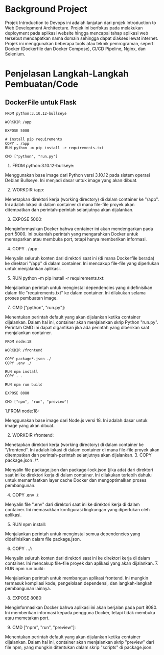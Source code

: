 # Background Project
Projek Introduction to Devops ini adalah lanjutan dari projek Introduction to Web Development Architecture. Projek ini berfokus pada melakukan deployment pada aplikasi website hingga mencapai tahap 
aplikasi web tersebut mendapatkan nama domain sehingga dapat diakses lewat internet. Projek ini menggunakan beberapa tools atau teknik pemrograman, seperti Docker (Dockerfile dan Docker Compose),
CI/CD Pipeline, Nginx, dan Selenium.

# Penjelasan Langkah-Langkah Pembuatan/Code

## DockerFile untuk Flask
```
FROM python:3.10.12-bullseye

WORKDIR /app

EXPOSE 5000

# Install pip requirements
COPY . /app
RUN python -m pip install -r requirements.txt

CMD ["python", "run.py"]
```
1. FROM python:3.10.12-bullseye:

Menggunakan base image dari Python versi 3.10.12 pada sistem operasi Debian Bullseye. Ini menjadi dasar untuk image yang akan dibuat.

2. WORKDIR /app:

Menetapkan direktori kerja (working directory) di dalam container ke "/app". Ini adalah lokasi di dalam container di mana file-file proyek akan ditempatkan dan perintah-perintah 
selanjutnya akan dijalankan.

3. EXPOSE 5000:

Menginformasikan Docker bahwa container ini akan mendengarkan pada port 5000. Ini bukanlah perintah yang mengarahkan Docker untuk memaparkan atau membuka port, tetapi hanya memberikan informasi.

4. COPY . /app:

Menyalin seluruh konten dari direktori saat ini (di mana Dockerfile berada) ke direktori "/app" di dalam container. Ini mencakup file-file yang diperlukan untuk menjalankan aplikasi.

5. RUN python -m pip install -r requirements.txt:

Menjalankan perintah untuk menginstal dependencies yang didefinisikan dalam file "requirements.txt" ke dalam container. Ini dilakukan selama proses pembuatan image.

7. CMD ["python", "run.py"]:

Menentukan perintah default yang akan dijalankan ketika container dijalankan. Dalam hal ini, container akan menjalankan skrip Python "run.py". Perintah CMD ini dapat digantikan 
jika ada perintah yang diberikan saat menjalankan container.

```
FROM node:18

WORKDIR /frontend

COPY package*.json ./
COPY .env ./

RUN npm install
COPY . .

RUN npm run build

EXPOSE 8080

CMD ["npm", "run", "preview"]
```

1.FROM node:18:

Menggunakan base image dari Node.js versi 18. Ini adalah dasar untuk image yang akan dibuat.

2. WORKDIR /frontend:

Menetapkan direktori kerja (working directory) di dalam container ke "/frontend". Ini adalah lokasi di dalam container di mana file-file proyek akan ditempatkan dan perintah-perintah selanjutnya akan dijalankan.
3. COPY package.json ./*:

Menyalin file package.json dan package-lock.json (jika ada) dari direktori saat ini ke direktori kerja di dalam container. Ini dilakukan terlebih dahulu untuk memanfaatkan layer cache Docker dan mengoptimalkan proses pembangunan.

4. COPY .env ./:

Menyalin file ".env" dari direktori saat ini ke direktori kerja di dalam container. Ini memasukkan konfigurasi lingkungan yang diperlukan oleh aplikasi.

5. RUN npm install:

Menjalankan perintah untuk menginstal semua dependencies yang didefinisikan dalam file package.json.

6. COPY . ./:

Menyalin seluruh konten dari direktori saat ini ke direktori kerja di dalam container. Ini mencakup file-file proyek dan aplikasi yang akan dijalankan.
7. RUN npm run build:

Menjalankan perintah untuk membangun aplikasi frontend. Ini mungkin termasuk kompilasi kode, pengelolaan dependensi, dan langkah-langkah pembangunan lainnya.

8. EXPOSE 8080:

Menginformasikan Docker bahwa aplikasi ini akan berjalan pada port 8080. Ini memberikan informasi kepada pengguna Docker, tetapi tidak membuka atau memetakan port.

9. CMD ["npm", "run", "preview"]:

Menentukan perintah default yang akan dijalankan ketika container dijalankan. Dalam hal ini, container akan menjalankan skrip "preview" dari file npm, yang mungkin ditentukan dalam skrip "scripts" di package.json.
